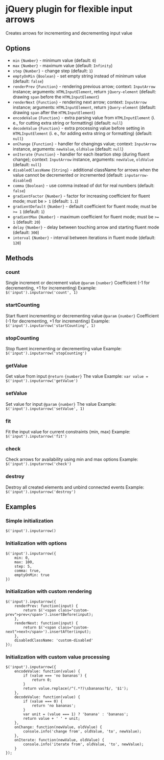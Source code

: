 # jQuery plugin for flexible input arrows
Creates arrows for incrementing and decrementing input value

## Options
* `min` `{Number}` - minimum value (default: `0`)
* `max` `{Number}` - maximum value (default: `Infinity`)
* `step` `{Number}` - change step (default: `1`)
* `emptyOnMin` `{Boolean}` - set empty string instead of minimum value (default: `false`)
* `renderPrev` `{Function}` - rendering previous arrow; context: `InputArrow` instance; arguments: `HTMLInputElement`, return `jQuery-element` (default: drawing `span` before the `HTMLInputElement`)
* `renderNext` `{Function}` - rendering next arrow; context: `InputArrow` instance; arguments: `HTMLInputElement`, return `jQuery-element` (default: drawing `span` after the `HTMLInputElement`)
* `encodeValue` `{Function}` - extra parsing value from `HTMLInputElement` (i. e., for cutting extra string or formatting) (default: `null`)
* `decodeValue` `{Function}` - extra processing value before setting in `HTMLInputElement` (i. e., for adding extra string or formatting) (default: `null`)
* `onChange` `{Function}` - handler for changings value; context: `InputArrow` instance, arguments: `newValue`, `oldValue` (default: `null`)
* `onIterate` `{Function}` - handler for each iteartion step (during fluent change); context: `InputArrow` instance, arguments: `newValue`, `oldValue` (default: `null`)
* `disabledClassName` `{String}` - additional className for arrows when the value cannot be decremented or incremented (default: `inputarrow-disabled`)
* `comma` `{Boolean}` - use comma instead of dot for real numbers (default: `false`)
* `gradientFactor` `{Number}` - factor for increasing coefficient for fluent mode; must be `> 1` (default: `1.1`)
* `gradientDefault` `{Number}` - default coefficient for fluent mode; must be `>= 1` (default: `1`)
* `gradientMax` `{Number}` - maximum coefficient for fluent mode; must be `>= 1` (default: `20`)
* `delay` `{Number}` - delay between touching arrow and starting fluent mode (default: `300`)
* `interval` `{Number}` - interval between iterations in fluent mode (default: `120`)

## Methods

### count
Single increment or decrement value
`@param` `{number}` Coefficient (-1 for decrementing, +1 for incrementing)
Example: `$('input').inputarrow('count', 1)`

### startCounting
Start fluent incrementing or decrementing value
`@param` `{number}` Coefficient (-1 for decrementing, +1 for incrementing)
Example: `$('input').inputarrow('startCounting', 1)`

### stopCounting
Stop fluent incrementing or decrementing value
Example: `$('input').inputarrow('stopCounting')`

### getValue
Get value from input
`@return` `{number}` The value
Example: `var value = $('input').inputarrow('getValue')`

### setValue
Set value for input
`@param` `{number}` The value
Example: `$('input').inputarrow('setValue', 1)`

### fit
Fit the input value for current constraints (min, max)
Example: `$('input').inputarrow('fit')`

### check
Check arrows for availability using min and max options
Example: `$('input').inputarrow('check')`

### destroy
Destroy all created elements and unbind connected events
Example: `$('input').inputarrow('destroy')`

## Examples
### Simple initialization
```
$('input').inputarrow()
```

### Initialization with options
```
$('input').inputarrow({
    min: 0,
    max: 100,
    step: 5,
    comma: true,
    emptyOnMin: true
})
```

### Initialization with custom rendering
```
$('input').inputarrow({
    renderPrev: function(input) {
        return $('<span class="custom-prev">prev</span>').insertBefore(input);
    },
    renderNext: function(input) {
        return $('<span class="custom-next">next</span>').insertAfter(input);
    },
    disabledClassName: 'custom-disabled'
});
```

### Initialization with custom value processing
```
$('input').inputarrow({
    encodeValue: function(value) {
        if (value === 'no bananas') {
            return 0;
        }
        return value.replace(/^(.*?)\sbananas?$/, '$1');
    },
    decodeValue: function(value) {
        if (value === 0) {
            return 'no bananas';
        }
        var unit = (value === 1) ? 'banana' : 'bananas';
        return value + ' ' + unit;
    },
    onChange: function(newValue, oldValue) {
        console.info('change from', oldValue, 'to', newValue);
    },
    onIterate: function(newValue, oldValue) {
        console.info('iterate from', oldValue, 'to', newValue);
    }
});
```
